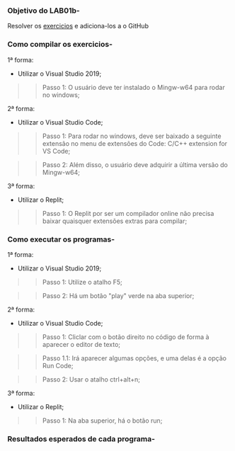 ### Objetivo do LAB01b-
Resolver os [exercicios](http://www.inf.pucrs.br/%7Epinho/PRGSWB/Exercicios/Introducao/Introducao.html) e adiciona-los a o GitHub
### Como compilar os exercicios-
1ª forma:
- Utilizar o Visual Studio 2019;
>> Passo 1: O usuário deve ter instalado o Mingw-w64 para rodar no windows;

2ª forma:
- Utilizar o Visual Studio Code;
>> Passo 1: Para rodar no windows, deve ser baixado a seguinte extensão no menu de extensões do Code: C/C++ extension for VS Code;


>> Passo 2: Além disso, o usuário deve adquirir a última versão do Mingw-w64;

3ª forma:
- Utilizar o Replit;
>> Passo 1: O Replit por ser um compilador online não precisa baixar quaisquer extensões extras para compilar;

### Como executar os programas-

1ª forma:
- Utilizar o Visual Studio 2019;
>> Passo 1: Utilize o atalho F5;

>> Passo 2: Há um botão "play" verde na aba superior;

2ª forma:
- Utilizar o Visual Studio Code;
>> Passo 1: Cliclar com o botão direito no código de forma à aparecer o editor de texto;

>> Passo 1.1: Irá aparecer algumas opções, e uma delas é a opção Run Code;

>> Passo 2: Usar o atalho ctrl+alt+n;

3ª forma:
- Utilizar o Replit;
>> Passo 1: Na aba superior, há o botão run;

### Resultados esperados de cada programa-
